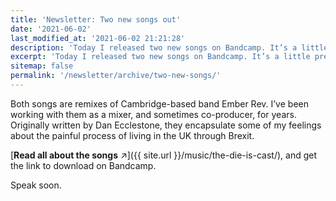 ```yaml
---
title: 'Newsletter: Two new songs out'
date: '2021-06-02'
last_modified_at: '2021-06-02 21:21:28'
description: 'Today I released two new songs on Bandcamp. It’s a little preview for my next concept album, titled "The Die is Cast".'
excerpt: 'Today I released two new songs on Bandcamp. It’s a little preview for my next concept album, titled <em>The Die is Cast</em>.'
sitemap: false
permalink: '/newsletter/archive/two-new-songs/'
---
```

Both songs are remixes of Cambridge-based band Ember Rev. I’ve been working with them as a mixer, and sometimes co-producer, for years. Originally written by Dan Ecclestone, they encapsulate some of my feelings about the painful process of living in the UK through Brexit.

[**Read all about the songs** ↗︎]({{ site.url }}/music/the-die-is-cast/), and get the link to download on Bandcamp.

Speak soon.
